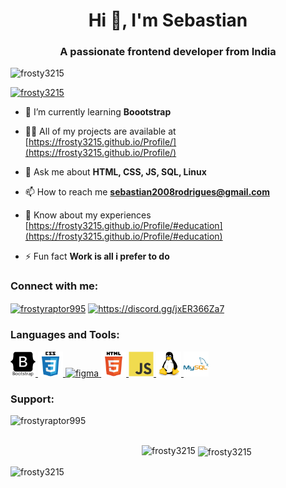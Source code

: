 <h1 align="center">Hi 👋, I'm Sebastian</h1>
<h3 align="center">A passionate frontend developer from India</h3>

<p align="left"> <img src="https://komarev.com/ghpvc/?username=frosty3215&label=Profile%20views&color=0e75b6&style=flat" alt="frosty3215" /> </p>

<p align="left"> <a href="https://github.com/ryo-ma/github-profile-trophy"><img src="https://github-profile-trophy.vercel.app/?username=frosty3215" alt="frosty3215" /></a> </p>

- 🌱 I’m currently learning **Boootstrap**

- 👨‍💻 All of my projects are available at [https://frosty3215.github.io/Profile/](https://frosty3215.github.io/Profile/)

- 💬 Ask me about **HTML, CSS, JS, SQL, Linux**

- 📫 How to reach me **sebastian2008rodrigues@gmail.com**

- 📄 Know about my experiences [https://frosty3215.github.io/Profile/#education](https://frosty3215.github.io/Profile/#education)

- ⚡ Fun fact **Work is all i prefer to do**

<h3 align="left">Connect with me:</h3>
<p align="left">
<a href="https://instagram.com/frostyraptor995" target="blank"><img align="center" src="https://raw.githubusercontent.com/rahuldkjain/github-profile-readme-generator/master/src/images/icons/Social/instagram.svg" alt="frostyraptor995" height="30" width="40" /></a>
<a href="https://discord.gg/https://discord.gg/jxER366Za7" target="blank"><img align="center" src="https://raw.githubusercontent.com/rahuldkjain/github-profile-readme-generator/master/src/images/icons/Social/discord.svg" alt="https://discord.gg/jxER366Za7" height="30" width="40" /></a>
</p>

<h3 align="left">Languages and Tools:</h3>
<p align="left"> <a href="https://getbootstrap.com" target="_blank" rel="noreferrer"> <img src="https://raw.githubusercontent.com/devicons/devicon/master/icons/bootstrap/bootstrap-plain-wordmark.svg" alt="bootstrap" width="40" height="40"/> </a> <a href="https://www.w3schools.com/css/" target="_blank" rel="noreferrer"> <img src="https://raw.githubusercontent.com/devicons/devicon/master/icons/css3/css3-original-wordmark.svg" alt="css3" width="40" height="40"/> </a> <a href="https://www.figma.com/" target="_blank" rel="noreferrer"> <img src="https://www.vectorlogo.zone/logos/figma/figma-icon.svg" alt="figma" width="40" height="40"/> </a> <a href="https://www.w3.org/html/" target="_blank" rel="noreferrer"> <img src="https://raw.githubusercontent.com/devicons/devicon/master/icons/html5/html5-original-wordmark.svg" alt="html5" width="40" height="40"/> </a> <a href="https://developer.mozilla.org/en-US/docs/Web/JavaScript" target="_blank" rel="noreferrer"> <img src="https://raw.githubusercontent.com/devicons/devicon/master/icons/javascript/javascript-original.svg" alt="javascript" width="40" height="40"/> </a> <a href="https://www.linux.org/" target="_blank" rel="noreferrer"> <img src="https://raw.githubusercontent.com/devicons/devicon/master/icons/linux/linux-original.svg" alt="linux" width="40" height="40"/> </a> <a href="https://www.mysql.com/" target="_blank" rel="noreferrer"> <img src="https://raw.githubusercontent.com/devicons/devicon/master/icons/mysql/mysql-original-wordmark.svg" alt="mysql" width="40" height="40"/> </a> </p>

<h3 align="left">Support:</h3>
<p><a href="https://www.buymeacoffee.com/frostyraptor995"> <img align="left" src="https://cdn.buymeacoffee.com/buttons/v2/default-yellow.png" height="50" width="210" alt="frostyraptor995" /></a></p><br><br>

<p><img align="left" src="https://github-readme-stats.vercel.app/api/top-langs?username=frosty3215&show_icons=true&locale=en&layout=compact" alt="frosty3215" /></p>

<p>&nbsp;<img align="center" src="https://github-readme-stats.vercel.app/api?username=frosty3215&show_icons=true&locale=en" alt="frosty3215" /></p>

<p><img align="center" src="https://github-readme-streak-stats.herokuapp.com/?user=frosty3215&" alt="frosty3215" /></p>

